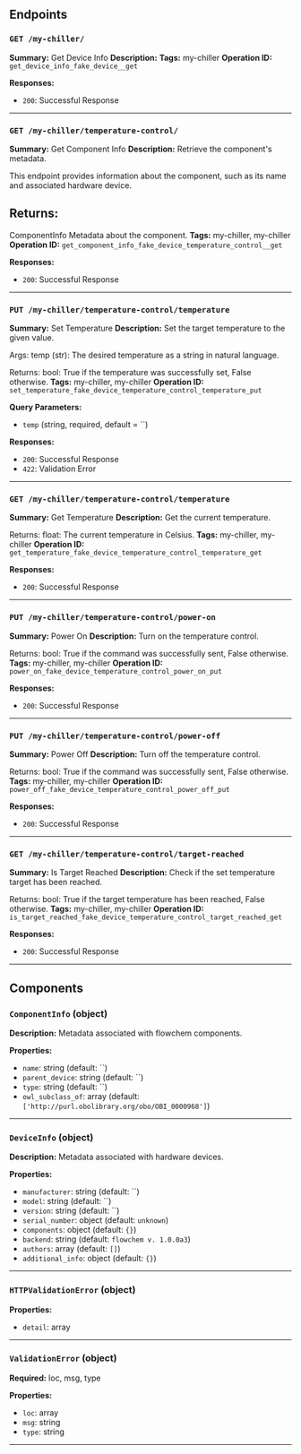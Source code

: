 ## Endpoints

### `GET /my-chiller/`

**Summary:** Get Device Info
**Description:** 
**Tags:** my-chiller
**Operation ID:** `get_device_info_fake_device__get`

**Responses:**
- `200`: Successful Response

---

### `GET /my-chiller/temperature-control/`

**Summary:** Get Component Info
**Description:** Retrieve the component's metadata.

This endpoint provides information about the component, such as its name and associated hardware device.

Returns:
--------
ComponentInfo
    Metadata about the component.
**Tags:** my-chiller, my-chiller
**Operation ID:** `get_component_info_fake_device_temperature_control__get`

**Responses:**
- `200`: Successful Response

---

### `PUT /my-chiller/temperature-control/temperature`

**Summary:** Set Temperature
**Description:** Set the target temperature to the given value.

Args:
    temp (str): The desired temperature as a string in natural language.

Returns:
    bool: True if the temperature was successfully set, False otherwise.
**Tags:** my-chiller, my-chiller
**Operation ID:** `set_temperature_fake_device_temperature_control_temperature_put`

**Query Parameters:**
- `temp` (string, required, default = ``)

**Responses:**
- `200`: Successful Response
- `422`: Validation Error

---

### `GET /my-chiller/temperature-control/temperature`

**Summary:** Get Temperature
**Description:** Get the current temperature.

Returns:
    float: The current temperature in Celsius.
**Tags:** my-chiller, my-chiller
**Operation ID:** `get_temperature_fake_device_temperature_control_temperature_get`

**Responses:**
- `200`: Successful Response

---

### `PUT /my-chiller/temperature-control/power-on`

**Summary:** Power On
**Description:** Turn on the temperature control.

Returns:
    bool: True if the command was successfully sent, False otherwise.
**Tags:** my-chiller, my-chiller
**Operation ID:** `power_on_fake_device_temperature_control_power_on_put`

**Responses:**
- `200`: Successful Response

---

### `PUT /my-chiller/temperature-control/power-off`

**Summary:** Power Off
**Description:** Turn off the temperature control.

Returns:
    bool: True if the command was successfully sent, False otherwise.
**Tags:** my-chiller, my-chiller
**Operation ID:** `power_off_fake_device_temperature_control_power_off_put`

**Responses:**
- `200`: Successful Response

---

### `GET /my-chiller/temperature-control/target-reached`

**Summary:** Is Target Reached
**Description:** Check if the set temperature target has been reached.

Returns:
    bool: True if the target temperature has been reached, False otherwise.
**Tags:** my-chiller, my-chiller
**Operation ID:** `is_target_reached_fake_device_temperature_control_target_reached_get`

**Responses:**
- `200`: Successful Response

---

## Components

### `ComponentInfo` (object)

**Description:** Metadata associated with flowchem components.

**Properties:**
- `name`: string (default: ``)
- `parent_device`: string (default: ``)
- `type`: string (default: ``)
- `owl_subclass_of`: array (default: `['http://purl.obolibrary.org/obo/OBI_0000968']`)

---

### `DeviceInfo` (object)

**Description:** Metadata associated with hardware devices.

**Properties:**
- `manufacturer`: string (default: ``)
- `model`: string (default: ``)
- `version`: string (default: ``)
- `serial_number`: object (default: `unknown`)
- `components`: object (default: `{}`)
- `backend`: string (default: `flowchem v. 1.0.0a3`)
- `authors`: array (default: `[]`)
- `additional_info`: object (default: `{}`)

---

### `HTTPValidationError` (object)


**Properties:**
- `detail`: array

---

### `ValidationError` (object)

**Required:** loc, msg, type

**Properties:**
- `loc`: array
- `msg`: string
- `type`: string

---

